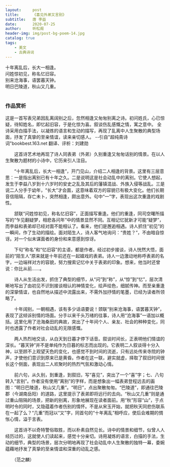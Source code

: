```yaml
---
layout:     post
title:      《喜见外弟又言别》
subtitle:   唐 李益
date:       2020-07-25
author:     听松阁
header-img: img/post-bg-poem-14.jpg
catalog: true
tags:
    - 美文
    - 古典诗词
---
```


十年离乱后，长大一相逢。<br>
问姓惊初见，称名忆旧容。<br>
别来沧海事，语罢暮天钟。<br>
明日巴陵道，秋山又几重。<br>
<br>

### 作品赏析
这是一首写表兄弟因乱离阔别之后，忽然相逢又匆匆别离之诗。初问姓氏，心已惊疑，待知姓名，即忆起旧容，于是化惊为喜。叙谈伤乱感慨之情，寓之意中。
全诗采用白描手法，以凝炼的语言和生动的描写，再现了乱离中人生聚散的典型场面，抒发了真挚的至亲情谊，读来亲切感人。
--引自"超纯斋诗词"bookbest.163.net 翻译、评析：刘建勋

　　这首诗艺术地再现了诗人同表弟（外弟）久别重逢又匆匆话别的情景。在以人生聚散为题材的小诗中，它历来引人注目。

　　“十年离乱后，长大一相逢”，开门见山，介绍二人相逢的背景。这里有三层意思：一是指出离别已有十年之久。二是说明这是社会动乱中的离别。它使人想起，发生于李益八岁到十六岁时的安史之乱及其后的藩镇混战、外族入侵等战乱。三是说二人分手于幼年，“长大”才会面，这意味着双方的容貌已有极大变化。他们长期音信阻隔，存亡未卜，突然相逢，颇出意外。句中“一”字，表现出这次重逢的戏剧性。

　　颔联“问姓惊初见，称名忆旧容”，正面描写重逢。他们的重逢，同司空曙所描写的“乍见翻疑梦，相悲各问年”中的情景显然不同。互相记忆犹新才可能“疑梦”，而李益和表弟却已经对面不能相认了。看来，他们是邂逅相遇。诗人抓住“初见”的一瞬间，作了生动的描绘。面对陌生人，诗人客气地询问：“贵姓？”，不由暗自惊讶。对一个似未谋面者的身份和来意感到惊讶。

　　下句“称名”和“忆旧容”的主语，都是作者。经过初步接谈，诗人恍然大悟，面前的“陌生人”原来就是十年前还在一起嬉戏的表弟。诗人一边激动地称呼表弟的名字，一边端祥对方的容貌，努力搜索记忆中关于表弟的印象。想来，他当时还曾说：你比从前……。

　　诗人从生活出发，抓住了典型的细节，从“问”到“称”，从“惊”到“忆”，层次清晰地写出了由初见不识到接谈相认的神情变化，绘声绘色，细腻传神。而至亲重逢的深挚情谊，也自然地从描述中流露出来，不需外加抒情的笔墨，已经为读者所领略了。

　　十年阔别，一朝相遇，该有多少话语要说！颈联“别来沧海事，语罢暮天钟”，表现了这倾诉别情的场面。分手以来千头万绪的往事，诗人用“沧海事”一语加以概括。这里化用了沧海桑田的典故，突出了十年间个人、亲友、社会的种种变化，同时也透露了作者对社会动乱的无限感慨。

　　两人热烈地交谈，从白天到日暮才停下话音。叙谈时间长，正表明他们情谊的深长。“暮天钟”并不是单纯作为日暮的标志而出现的。它表明二人叙谈得十分入神，以至顾不上观望天色的变化，也感觉不到时间的流逝，只有远处传来寺院的钟声，才使他们意识到原来已是黄昏。作者在这一联，避实就虚，择取了叙旧时间很长这个侧面，表现出二人欢聚时的热烈气氛和激动心情。

　　前六句，从久别，到重逢，到叙旧，写“喜见”，突出了一个“喜”字；七、八句转入“言别”。作者没有使用“离别”的字样，而是想象出一幅表弟登程远去的画图：“明日巴陵道，秋山又几重”。“明日”，点出聚散匆匆。“巴陵道”，即通往巴陵郡（今湖南岳阳）的道路，这里提示了表弟即将远行的去向。“秋山又几重”则是通过重山阻隔的场景，把新的别离，形象地展现在读者面前。用“秋”形容“山”，于点明时令的同时，又隐蕴着作者伤别的情怀。不是从宋玉开始，就把秋天同悲伤联系在一起了么？“几重”而冠以“又”字，同首句的“十年离乱”相呼应，使后会难期的惆怅心情，溢于言表。

　　这首诗不以奇特警俗取胜，而以朴素自然见长。诗中的情景和细节，似曾人人经历过的，这就使人们读起来，感觉十分亲切。诗用凝炼的语言，白描的手法，生动的细节，典型的场景，层次分明地再现了社会动乱中人生聚散的独特一幕，委婉蕴藉地抒发了真挚的至亲情谊和深重的动乱之感。

　　（范之麟）
